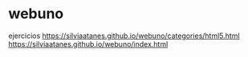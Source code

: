 # webuno
ejercicios
https://silviaatanes.github.io/webuno/categories/html5.html
https://silviaatanes.github.io/webuno/index.html
